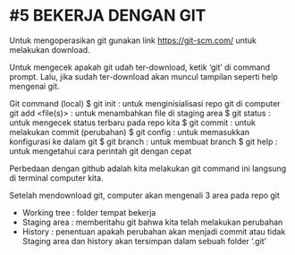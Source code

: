 # #5 BEKERJA DENGAN GIT

Untuk mengoperasikan git gunakan link https://git-scm.com/ untuk melakukan download.

Untuk mengecek apakah git udah ter-download, ketik ‘git’ di command prompt. Lalu, jika sudah ter-download akan muncul tampilan seperti help mengenai git.



Git command (local)
$ git init : untuk menginisialisasi repo git di computer
git add <file(s)> : untuk menambahkan file di staging area
$ git status : untuk mengecek status terbaru pada repo kita
$ git commit : untuk melakukan commit (perubahan)
$ git config : untuk memasukkan konfigurasi ke dalam git
$ git branch : untuk membuat branch
$ git help : untuk mengetahui cara perintah git dengan cepat

Perbedaan dengan github adalah kita melakukan git command ini langsung di terminal computer kita. 

Setelah mendownload git, computer akan mengenali 3 area pada repo git
-	Working tree : folder tempat bekerja
-	Staging area : memberitahu git bahwa kita telah melakukan perubahan
-	History : penentuan apakah perubahan akan menjadi commit atau tidak
Staging area dan history akan tersimpan dalam sebuah folder ‘.git’ 
